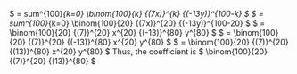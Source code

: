$ = sum^{100}_{k=0} \binom{100}{k} {(7x)}^{k} {(-13y)}^{100-k} $
$ = sum^{100}_{k=0} \binom{100}{20} {(7x)}^{20} {(-13y)}^{100-20} $
$ = \binom{100}{20} {(7)}^{20} x^{20} {(-13)}^{80} y^{80} $
$ = \binom{100}{20} {(7)}^{20} {(-13)}^{80} x^{20} y^{80} $
$ = \binom{100}{20} {(7)}^{20} {(13)}^{80} x^{20} y^{80} $
Thus, the coefficient is $ \binom{100}{20} {(7)}^{20} {(13)}^{80} $
